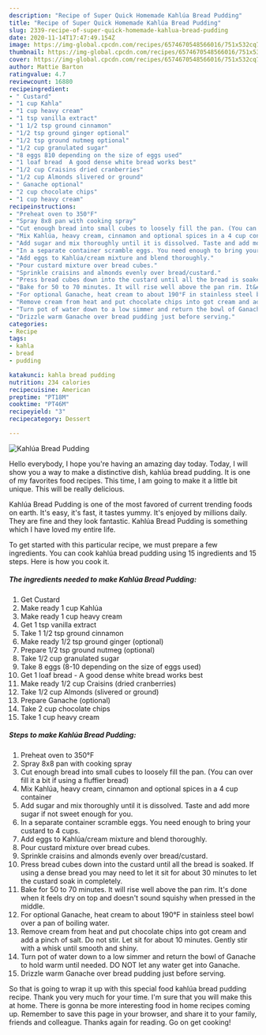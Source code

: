 ```yaml
---
description: "Recipe of Super Quick Homemade Kahlúa Bread Pudding"
title: "Recipe of Super Quick Homemade Kahlúa Bread Pudding"
slug: 2339-recipe-of-super-quick-homemade-kahlua-bread-pudding
date: 2020-11-14T17:47:49.154Z
image: https://img-global.cpcdn.com/recipes/6574670548566016/751x532cq70/kahlua-bread-pudding-recipe-main-photo.jpg
thumbnail: https://img-global.cpcdn.com/recipes/6574670548566016/751x532cq70/kahlua-bread-pudding-recipe-main-photo.jpg
cover: https://img-global.cpcdn.com/recipes/6574670548566016/751x532cq70/kahlua-bread-pudding-recipe-main-photo.jpg
author: Mattie Barton
ratingvalue: 4.7
reviewcount: 16880
recipeingredient:
- " Custard"
- "1 cup Kahla"
- "1 cup heavy cream"
- "1 tsp vanilla extract"
- "1 1/2 tsp ground cinnamon"
- "1/2 tsp ground ginger optional"
- "1/2 tsp ground nutmeg optional"
- "1/2 cup granulated sugar"
- "8 eggs 810 depending on the size of eggs used"
- "1 loaf bread  A good dense white bread works best"
- "1/2 cup Craisins dried cranberries"
- "1/2 cup Almonds slivered or ground"
- " Ganache optional"
- "2 cup chocolate chips"
- "1 cup heavy cream"
recipeinstructions:
- "Preheat oven to 350°F"
- "Spray 8x8 pan with cooking spray"
- "Cut enough bread into small cubes to loosely fill the pan. (You can over fill it a bit if using a fluffier bread)"
- "Mix Kahlúa, heavy cream, cinnamon and optional spices in a 4 cup container"
- "Add sugar and mix thoroughly until it is dissolved. Taste and add more sugar if not sweet enough for you."
- "In a separate container scramble eggs. You need enough to bring your custard to 4 cups."
- "Add eggs to Kahlúa/cream mixture and blend thoroughly."
- "Pour custard mixture over bread cubes."
- "Sprinkle craisins and almonds evenly over bread/custard."
- "Press bread cubes down into the custard until all the bread is soaked. If using a dense bread you may need to let it sit for about 30 minutes to let the custard soak in completely."
- "Bake for 50 to 70 minutes. It will rise well above the pan rim. It&#39;s done when it feels dry on top and doesn&#39;t sound squishy when pressed in the middle."
- "For optional Ganache, heat cream to about 190°F in stainless steel bowl over a pan of boiling water."
- "Remove cream from heat and put chocolate chips into got cream and add a pinch of salt. Do not stir. Let sit for about 10 minutes. Gently stir with a whisk until smooth and shiny."
- "Turn pot of water down to a low simmer and return the bowl of Ganache to hold warm until needed. DO NOT let any water get into Ganache."
- "Drizzle warm Ganache over bread pudding just before serving."
categories:
- Recipe
tags:
- kahla
- bread
- pudding

katakunci: kahla bread pudding 
nutrition: 234 calories
recipecuisine: American
preptime: "PT18M"
cooktime: "PT46M"
recipeyield: "3"
recipecategory: Dessert

---
```



![Kahlúa Bread Pudding](https://img-global.cpcdn.com/recipes/6574670548566016/751x532cq70/kahlua-bread-pudding-recipe-main-photo.jpg)

Hello everybody, I hope you're having an amazing day today. Today, I will show you a way to make a distinctive dish, kahlúa bread pudding. It is one of my favorites food recipes. This time, I am going to make it a little bit unique. This will be really delicious.



Kahlúa Bread Pudding is one of the most favored of current trending foods on earth. It's easy, it's fast, it tastes yummy. It's enjoyed by millions daily. They are fine and they look fantastic. Kahlúa Bread Pudding is something which I have loved my entire life.


To get started with this particular recipe, we must prepare a few ingredients. You can cook kahlúa bread pudding using 15 ingredients and 15 steps. Here is how you cook it.

<!--inarticleads1-->

##### The ingredients needed to make Kahlúa Bread Pudding:

1. Get  Custard
1. Make ready 1 cup Kahlúa
1. Make ready 1 cup heavy cream
1. Get 1 tsp vanilla extract
1. Take 1 1/2 tsp ground cinnamon
1. Make ready 1/2 tsp ground ginger (optional)
1. Prepare 1/2 tsp ground nutmeg (optional)
1. Take 1/2 cup granulated sugar
1. Take 8 eggs (8-10 depending on the size of eggs used)
1. Get 1 loaf bread - A good dense white bread works best
1. Make ready 1/2 cup Craisins (dried cranberries)
1. Take 1/2 cup Almonds (slivered or ground)
1. Prepare  Ganache (optional)
1. Take 2 cup chocolate chips
1. Take 1 cup heavy cream




<!--inarticleads2-->

##### Steps to make Kahlúa Bread Pudding:

1. Preheat oven to 350°F
1. Spray 8x8 pan with cooking spray
1. Cut enough bread into small cubes to loosely fill the pan. (You can over fill it a bit if using a fluffier bread)
1. Mix Kahlúa, heavy cream, cinnamon and optional spices in a 4 cup container
1. Add sugar and mix thoroughly until it is dissolved. Taste and add more sugar if not sweet enough for you.
1. In a separate container scramble eggs. You need enough to bring your custard to 4 cups.
1. Add eggs to Kahlúa/cream mixture and blend thoroughly.
1. Pour custard mixture over bread cubes.
1. Sprinkle craisins and almonds evenly over bread/custard.
1. Press bread cubes down into the custard until all the bread is soaked. If using a dense bread you may need to let it sit for about 30 minutes to let the custard soak in completely.
1. Bake for 50 to 70 minutes. It will rise well above the pan rim. It&#39;s done when it feels dry on top and doesn&#39;t sound squishy when pressed in the middle.
1. For optional Ganache, heat cream to about 190°F in stainless steel bowl over a pan of boiling water.
1. Remove cream from heat and put chocolate chips into got cream and add a pinch of salt. Do not stir. Let sit for about 10 minutes. Gently stir with a whisk until smooth and shiny.
1. Turn pot of water down to a low simmer and return the bowl of Ganache to hold warm until needed. DO NOT let any water get into Ganache.
1. Drizzle warm Ganache over bread pudding just before serving.




So that is going to wrap it up with this special food kahlúa bread pudding recipe. Thank you very much for your time. I'm sure that you will make this at home. There is gonna be more interesting food in home recipes coming up. Remember to save this page in your browser, and share it to your family, friends and colleague. Thanks again for reading. Go on get cooking!
